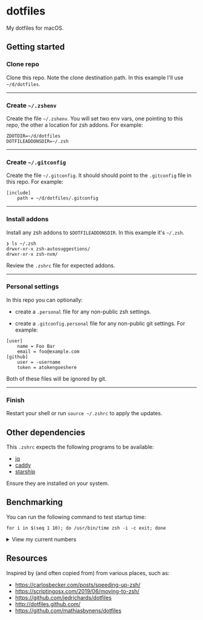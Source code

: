 # dotfiles

My dotfiles for macOS.

## Getting started

### Clone repo

Clone this repo. Note the clone destination path. In this example I'll use `~/d/dotfiles`.

---

### Create `~/.zshenv`

Create the file `~/.zshenv`. You will set two env vars, one pointing to this repo, the other a location for zsh addons. For example:

```
ZDOTDIR=~/d/dotfiles
DOTFILEADDONSDIR=~/.zsh
```

---

### Create `~/.gitconfig`

Create the file `~/.gitconfig`. It should should point to the `.gitconfig` file in this repo. For example:

```
[include]
	path = ~/d/dotfiles/.gitconfig
```

---

### Install addons

Install any zsh addons to `$DOTFILEADDONSDIR`. In this example it's `~/.zsh`.

```
❯ ls ~/.zsh
drwxr-xr-x zsh-autosuggestions/
drwxr-xr-x zsh-nvm/
```

Review the `.zshrc` file for expected addons.

---

### Personal settings

In this repo you can optionally:

- create a `.personal` file for any non-public zsh settings.

- create a `.gitconfig.personal` file for any non-public git settings. For example:

```
[user]
	name = Foo Bar
	email = foo@example.com
[github]
	user = -username
	token = atokengoeshere
```

Both of these files will be ignored by git.

---

### Finish

Restart your shell or run `source ~/.zshrc` to apply the updates.

## Other dependencies

This `.zshrc` expects the following programs to be available:

- [jq](https://github.com/stedolan/jq)
- [caddy](https://github.com/caddyserver/caddy)
- [starship](https://starship.rs)

Ensure they are installed on your system.

## Benchmarking

You can run the following command to test startup time:

```
for i in $(seq 1 10); do /usr/bin/time zsh -i -c exit; done
```

<details>
<summary>View my current numbers</summary>

```
❯ for i in $(seq 1 10); do /usr/bin/time zsh -i -c exit; done
        0.18 real         0.08 user         0.10 sys
        0.17 real         0.07 user         0.09 sys
        0.18 real         0.07 user         0.10 sys
        0.19 real         0.08 user         0.11 sys
        0.19 real         0.08 user         0.10 sys
        0.18 real         0.08 user         0.10 sys
        0.17 real         0.07 user         0.09 sys
        0.18 real         0.07 user         0.09 sys
        0.18 real         0.08 user         0.10 sys
        0.19 real         0.08 user         0.10 sys
```

</details>

## Resources

Inspired by (and often copied from) from various places, such as:

- https://carlosbecker.com/posts/speeding-up-zsh/
- https://scriptingosx.com/2019/06/moving-to-zsh/
- https://github.com/jedrichards/dotfiles
- http://dotfiles.github.com/
- https://github.com/mathiasbynens/dotfiles
